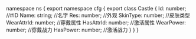 namespace ns {
	export namespace cfg {
		export class Castle {
			Id: number;		//#ID
			Name: string;		//名字
			Res: number;		//外观
			SkinType: number;		//皮肤类型
			WearAttrId: number;		//穿戴属性
			HasAttrId: number;		//激活属性
			WearPower: number;		//穿戴战力
			HasPower: number;		//激活战力
		}
	}
}